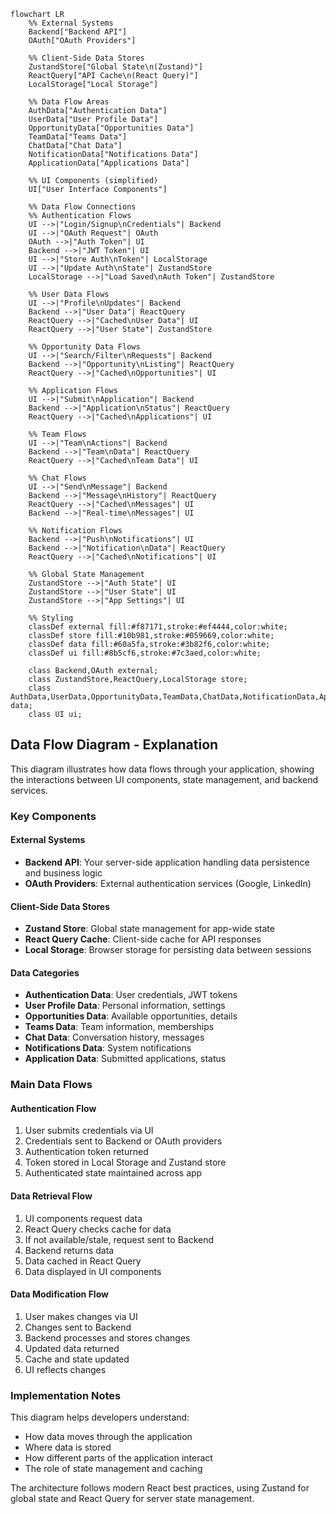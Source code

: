```mermaid
flowchart LR
    %% External Systems
    Backend["Backend API"]
    OAuth["OAuth Providers"]
    
    %% Client-Side Data Stores
    ZustandStore["Global State\n(Zustand)"]
    ReactQuery["API Cache\n(React Query)"]
    LocalStorage["Local Storage"]
    
    %% Data Flow Areas
    AuthData["Authentication Data"]
    UserData["User Profile Data"]
    OpportunityData["Opportunities Data"]
    TeamData["Teams Data"]
    ChatData["Chat Data"]
    NotificationData["Notifications Data"]
    ApplicationData["Applications Data"]
    
    %% UI Components (simplified)
    UI["User Interface Components"]
    
    %% Data Flow Connections
    %% Authentication Flows
    UI -->|"Login/Signup\nCredentials"| Backend
    UI -->|"OAuth Request"| OAuth
    OAuth -->|"Auth Token"| UI
    Backend -->|"JWT Token"| UI
    UI -->|"Store Auth\nToken"| LocalStorage
    UI -->|"Update Auth\nState"| ZustandStore
    LocalStorage -->|"Load Saved\nAuth Token"| ZustandStore
    
    %% User Data Flows
    UI -->|"Profile\nUpdates"| Backend
    Backend -->|"User Data"| ReactQuery
    ReactQuery -->|"Cached\nUser Data"| UI
    ReactQuery -->|"User State"| ZustandStore
    
    %% Opportunity Data Flows
    UI -->|"Search/Filter\nRequests"| Backend
    Backend -->|"Opportunity\nListing"| ReactQuery
    ReactQuery -->|"Cached\nOpportunities"| UI
    
    %% Application Flows
    UI -->|"Submit\nApplication"| Backend
    Backend -->|"Application\nStatus"| ReactQuery
    ReactQuery -->|"Cached\nApplications"| UI
    
    %% Team Flows
    UI -->|"Team\nActions"| Backend
    Backend -->|"Team\nData"| ReactQuery
    ReactQuery -->|"Cached\nTeam Data"| UI
    
    %% Chat Flows
    UI -->|"Send\nMessage"| Backend
    Backend -->|"Message\nHistory"| ReactQuery
    ReactQuery -->|"Cached\nMessages"| UI
    Backend -->|"Real-time\nMessages"| UI
    
    %% Notification Flows
    Backend -->|"Push\nNotifications"| UI
    Backend -->|"Notification\nData"| ReactQuery
    ReactQuery -->|"Cached\nNotifications"| UI
    
    %% Global State Management
    ZustandStore -->|"Auth State"| UI
    ZustandStore -->|"User State"| UI
    ZustandStore -->|"App Settings"| UI
    
    %% Styling
    classDef external fill:#f87171,stroke:#ef4444,color:white;
    classDef store fill:#10b981,stroke:#059669,color:white;
    classDef data fill:#60a5fa,stroke:#3b82f6,color:white;
    classDef ui fill:#8b5cf6,stroke:#7c3aed,color:white;
    
    class Backend,OAuth external;
    class ZustandStore,ReactQuery,LocalStorage store;
    class AuthData,UserData,OpportunityData,TeamData,ChatData,NotificationData,ApplicationData data;
    class UI ui;
```

## Data Flow Diagram - Explanation

This diagram illustrates how data flows through your application, showing the interactions between UI components, state management, and backend services.

### Key Components

#### External Systems
- **Backend API**: Your server-side application handling data persistence and business logic
- **OAuth Providers**: External authentication services (Google, LinkedIn)

#### Client-Side Data Stores
- **Zustand Store**: Global state management for app-wide state
- **React Query Cache**: Client-side cache for API responses
- **Local Storage**: Browser storage for persisting data between sessions

#### Data Categories
- **Authentication Data**: User credentials, JWT tokens
- **User Profile Data**: Personal information, settings
- **Opportunities Data**: Available opportunities, details
- **Teams Data**: Team information, memberships
- **Chat Data**: Conversation history, messages
- **Notifications Data**: System notifications
- **Application Data**: Submitted applications, status

### Main Data Flows

#### Authentication Flow
1. User submits credentials via UI
2. Credentials sent to Backend or OAuth providers
3. Authentication token returned
4. Token stored in Local Storage and Zustand store
5. Authenticated state maintained across app

#### Data Retrieval Flow
1. UI components request data
2. React Query checks cache for data
3. If not available/stale, request sent to Backend
4. Backend returns data
5. Data cached in React Query
6. Data displayed in UI components

#### Data Modification Flow
1. User makes changes via UI
2. Changes sent to Backend
3. Backend processes and stores changes
4. Updated data returned
5. Cache and state updated
6. UI reflects changes

### Implementation Notes

This diagram helps developers understand:
- How data moves through the application
- Where data is stored
- How different parts of the application interact
- The role of state management and caching

The architecture follows modern React best practices, using Zustand for global state and React Query for server state management. 